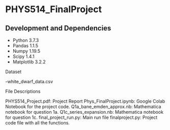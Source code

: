 # PHYS514_FinalProject


## Development and Dependencies

- Python 3.7.3
- Pandas 1.1.5
- Numpy 1.19.5
- Scipy 1.4.1
- Matplotlib 3.2.2


Dataset

-white_dwarf_data.csv

File Descriptions

PHYS514_Project.pdf: Project Report
Phys_FinalProject.ipynb: Google Colab Notebook for the project code.
Q1a_bane_emden_approx.nb: Mathematica notebook for question 1a.
Q1c_series_expansion.nb: Mathematica notebook for question 1c.
final_project_run.py: Main run file
finalproject.py: Project code file with all the functions.

